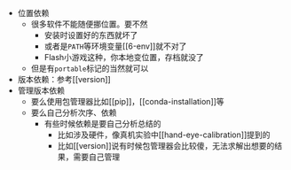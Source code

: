 - 位置依赖
    - 很多软件不能随便挪位置。要不然
      - 安装时设置好的东西就坏了
      - 或者是`PATH`等环境变量[[6-env]]就不对了
      - Flash小游戏这种，你本地变位置，存档就没了
    - 但是有`portable`标记的当然就可以
- 版本依赖：参考[[version]]
- 管理版本依赖
  - 要么使用包管理器比如[[pip]]，[[conda-installation]]等
  - 要么自己分析次序、依赖
    - 有些时候依赖是要自己分析总结的
      - 比如涉及硬件，像真机实验中[[hand-eye-calibration]]提到的
      - 比如[[version]]说有时候包管理器会比较傻，无法求解出想要的结果，需要自己管理